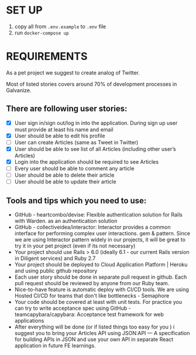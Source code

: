 # SET UP

1) copy all from ``.env.example`` to ``.env`` file 
2) run ``docker-compose up``

# REQUIREMENTS

As a pet project we suggest to create analog of Twitter.

Most of listed stories covers around 70% of development processes in Galvanize. 

## There are following user stories:
- [x] User sign in/sign out/log in into the application. During sign up user must provide at least his name and email
- [x] User should be able to edit his profile
- [ ] User can create Articles (same as Tweet in Twitter)
- [x] User should be able to see list of all Articles (including other user’s Articles)
- [x] Login into the application should be required to see Articles
- [ ] Every user should be able to comment any article
- [ ] User should be able to delete their article
- [ ] User should be able to update their article

## Tools and tips which you need to use:
- GitHub - heartcombo/devise: Flexible authentication solution for Rails with Warden. as an authentication solution
- GitHub - collectiveidea/interactor: Interactor provides a common interface for performing complex user interactions. gem & pattern. Since we are using Interactor pattern widely in our projects, it will be great to try it in your pet project (even if its not necessary)
- Your project should use Rails > 6.0 (ideally 6.1 - our current Rails version in Diligent services) and Ruby 2.7
- Your project should be deployed to Cloud Application Platform | Heroku and using public github repository
- Each user story should be done in separate pull request in github. Each pull request should be reviewed by anyone from our Ruby team.
- Nice-to-have feature is automatic deploy with CI/CD tools. We are using Hosted CI/CD for teams that don't like bottlenecks - Semaphore
- Your code should be covered at least with unit tests. For practice you can try to write acceptance spec using GitHub - teamcapybara/capybara: Acceptance test framework for web applications
- After everything will be done (or if listed things too easy for you ) i suggest you to bring your Articles API using JSON:API — A specification for building APIs in JSON and use your own API in separate React application in future FE learnings.